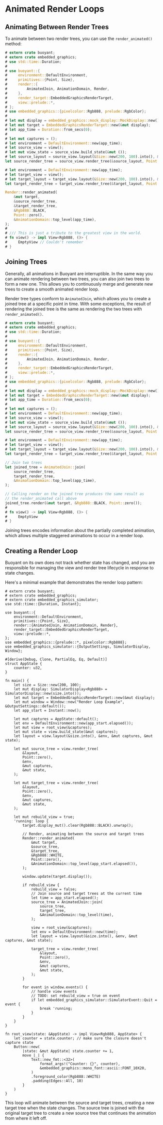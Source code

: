 # Animated Render Loops

## Animating Between Render Trees

To animate between two render trees, you can use the `render_animated()` method:

```rust
# extern crate buoyant;
# extern crate embedded_graphics;
# use std::time::Duration;
#
# use buoyant::{
#     environment::DefaultEnvironment,
#     primitives::{Point, Size},
#     render::{
#         AnimatedJoin, AnimationDomain, Render,
#     },
#     render_target::EmbeddedGraphicsRenderTarget,
#     view::prelude::*,
# };
# use embedded_graphics::{pixelcolor::Rgb888, prelude::RgbColor};
#
# let mut display = embedded_graphics::mock_display::MockDisplay::new();
# let mut target = EmbeddedGraphicsRenderTarget::new(&mut display);
# let app_time = Duration::from_secs(0);
#
# let mut captures = ();
# let environment = DefaultEnvironment::new(app_time);
# let source_view = view();
# let mut view_state = source_view.build_state(&mut ());
# let source_layout = source_view.layout(&Size::new(200, 100).into(), &environment, &mut captures, &mut view_state);
let source_render_tree = source_view.render_tree(&source_layout, Point::zero(), &environment, &mut captures, &mut view_state);

# let environment = DefaultEnvironment::new(app_time);
# let target_view = view();
# let target_layout = target_view.layout(&Size::new(200, 100).into(), &environment, &mut captures, &mut view_state);
let target_render_tree = target_view.render_tree(&target_layout, Point::zero(), &environment, &mut captures, &mut view_state);

Render::render_animated(
    &mut target,
    &source_render_tree,
    &target_render_tree,
    &Rgb888::BLACK,
    Point::zero(),
    &AnimationDomain::top_level(app_time),
);
#
# /// This is just a tribute to the greatest view in the world.
# fn view() -> impl View<Rgb888, ()> {
#     EmptyView // Couldn't remember
# }
```

## Joining Trees

Generally, all animations in Buoyant are interruptible. In the same way you can animate
rendering between two trees, you can also join two trees to form a new one. This allows
you to continuously merge and generate new trees to create a smooth animated render loop.

Render tree types conform to `AnimatedJoin`, which allows you to create a joined tree
at a specific point in time. With some exceptions, the result of rendering the joined tree
is the same as rendering the two trees with `render_animated()`.

```rust
# extern crate buoyant;
# extern crate embedded_graphics;
# use std::time::Duration;
#
# use buoyant::{
#     environment::DefaultEnvironment,
#     primitives::{Point, Size},
#     render::{
#         AnimatedJoin, AnimationDomain, Render,
#     },
#     render_target::EmbeddedGraphicsRenderTarget,
#     view::prelude::*,
# };
# use embedded_graphics::{pixelcolor::Rgb888, prelude::RgbColor};
#
# let mut display = embedded_graphics::mock_display::MockDisplay::new();
# let mut target = EmbeddedGraphicsRenderTarget::new(&mut display);
# let app_time = Duration::from_secs(0);
#
# let mut captures = ();
# let environment = DefaultEnvironment::new(app_time);
# let source_view = view();
# let mut view_state = source_view.build_state(&mut ());
# let source_layout = source_view.layout(&Size::new(200, 100).into(), &environment, &mut captures, &mut view_state);
let source_render_tree = source_view.render_tree(&source_layout, Point::zero(), &environment, &mut captures, &mut view_state);

# let environment = DefaultEnvironment::new(app_time);
# let target_view = view();
# let target_layout = target_view.layout(&Size::new(200, 100).into(), &environment, &mut captures, &mut view_state);
let target_render_tree = target_view.render_tree(&target_layout, Point::zero(), &environment, &mut captures, &mut view_state);

// Join two trees
let joined_tree = AnimatedJoin::join(
    source_render_tree,
    target_render_tree,
    &AnimationDomain::top_level(app_time),
);

// Calling render on the joined tree produces the same result as
// the render_animated call above
joined_tree.render(&mut target, &Rgb888::BLACK, Point::zero());
#
# fn view() -> impl View<Rgb888, ()> {
#     EmptyView
# }
```

Joining trees encodes information about the partially completed animation, which allows multiple
staggered animations to occur in a render loop.

## Creating a Render Loop

Buoyant on its own does not track whether state has changed, and you are responsible
for managing the view and render tree lifecycle in response to state changes.

Here's a minimal example that demonstrates the render loop pattern:

```rust,no_run
# extern crate buoyant;
# extern crate embedded_graphics;
# extern crate embedded_graphics_simulator;
use std::time::{Duration, Instant};

use buoyant::{
    environment::DefaultEnvironment,
    primitives::{Point, Size},
    render::{AnimatedJoin, AnimationDomain, Render},
    render_target::EmbeddedGraphicsRenderTarget,
    view::prelude::*,
};
use embedded_graphics::{prelude::*, pixelcolor::Rgb888};
use embedded_graphics_simulator::{OutputSettings, SimulatorDisplay, Window};

#[derive(Debug, Clone, PartialEq, Eq, Default)]
struct AppState {
    counter: u32,
}

fn main() {
    let size = Size::new(200, 100);
    let mut display: SimulatorDisplay<Rgb888> = SimulatorDisplay::new(size.into());
    let mut target = EmbeddedGraphicsRenderTarget::new(&mut display);
    let mut window = Window::new("Render Loop Example", &OutputSettings::default());
    let app_start = Instant::now();

    let mut captures = AppState::default();
    let env = DefaultEnvironment::new(app_start.elapsed());
    let mut view = root_view(&captures);
    let mut state = view.build_state(&mut captures);
    let layout = view.layout(&size.into(), &env, &mut captures, &mut state);

    let mut source_tree = view.render_tree(
        &layout,
        Point::zero(),
        &env,
        &mut captures,
        &mut state,
    );

    let mut target_tree = view.render_tree(
        &layout,
        Point::zero(),
        &env,
        &mut captures,
        &mut state,
    );

    let mut rebuild_view = true;
    'running: loop {
        target.display_mut().clear(Rgb888::BLACK).unwrap();

        // Render, animating between the source and target trees
        Render::render_animated(
            &mut target,
            &source_tree,
            &target_tree,
            &Rgb888::WHITE,
            Point::zero(),
            &AnimationDomain::top_level(app_start.elapsed()),
        );

        window.update(target.display());

        if rebuild_view {
            rebuild_view = false;
            // Join source and target trees at the current time
            let time = app_start.elapsed();
            source_tree = AnimatedJoin::join(
                source_tree,
                target_tree,
                &AnimationDomain::top_level(time),
            );

            view = root_view(&captures);
            let env = DefaultEnvironment::new(time);
            let layout = view.layout(&size.into(), &env, &mut captures, &mut state);

            target_tree = view.render_tree(
                &layout,
                Point::zero(),
                &env,
                &mut captures,
                &mut state,
            );
        }

        for event in window.events() {
            // handle view events
            // TODO: set rebuild_view = true on event
            if let embedded_graphics_simulator::SimulatorEvent::Quit = event {
                break 'running;
            }
        }
    }
}

fn root_view(state: &AppState) -> impl View<Rgb888, AppState> {
    let counter = state.counter; // make sure the closure doesn't capture state
    Button::new(
        |state: &mut AppState| state.counter += 1,
        move |_| {
            Text::new_fmt::<32>(
                format_args!("Counter: {}", counter),
                &embedded_graphics::mono_font::ascii::FONT_10X20,
            )
            .foreground_color(Rgb888::WHITE)
            .padding(Edges::All, 10)
        }
    )
}
```

This loop will animate between the source and target trees, creating a new target tree when
the state changes. The source tree is joined with the original target tree to create a new
source tree that continues the animation from where it left off.
